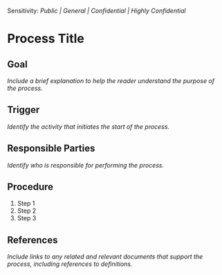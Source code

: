 Sensitivity: *Public | General | Confidential | Highly Confidential*

# Process Title

## Goal

*Include a brief explanation to help the reader understand the purpose of the process.*

## Trigger

*Identify the activity that initiates the start of the process.*

## Responsible Parties

*Identify who is responsible for performing the process.*

## Procedure

1. Step 1
2. Step 2
3. Step 3

## References

*Include links to any related and relevant documents that support the process, including references to definitions.*